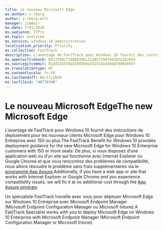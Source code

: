 ```yaml
---
title: Le nouveau Microsoft Edge
ms.author: v-rberg
author: v-rberg-msft
manager: jimmuir
ms.date: 7/01/2020
ms.audience: ITPro
ms.topic: overview
ms.service: windows-10-administration
localization_priority: Priority
ms.collection: FastTrack
description: L’avantage de FastTrack pour Windows 10 fournit des instructions de déploiement pour les nouveaux clients Microsoft Edge pour Windows 10 Entreprise avec 150 ou plus.
ms.openlocfilehash: 0d73f9dcf1486939bc21a857f0df44202e1b269e
ms.sourcegitcommit: 81ad135578a329f8b0a3325c4e43bb8f90648597
ms.translationtype: HT
ms.contentlocale: fr-FR
ms.lasthandoff: 08/17/2020
ms.locfileid: "46776740"
---
```

# <a name="the-new-microsoft-edge"></a><span data-ttu-id="96897-103">Le nouveau Microsoft Edge</span><span class="sxs-lookup"><span data-stu-id="96897-103">The new Microsoft Edge</span></span>

<span data-ttu-id="96897-104">L’avantage de FastTrack pour Windows 10 fournit des instructions de déploiement pour les nouveaux clients Microsoft Edge pour Windows 10 Entreprise avec 150 ou plus.</span><span class="sxs-lookup"><span data-stu-id="96897-104">The FastTrack Benefit for Windows 10 provides deployment guidance for the new Microsoft Edge for Windows 10 Enterprise customers with 150 or more seats.</span></span> <span data-ttu-id="96897-105">De plus, si vous disposez d’une application web ou d’un site qui fonctionne avec Internet Explorer ou Google Chrome et que vous rencontrez des problèmes de compatibilité, nous allons résoudre le problème sans frais supplémentaires via le [programme App Assure](Win-10-app-assure.md).</span><span class="sxs-lookup"><span data-stu-id="96897-105">Additionally, if you have a web app or site that works with Internet Explorer or Google Chrome and you experience compatibility issues, we will fix it at no additional cost through the [App Assure program](Win-10-app-assure.md).</span></span>

<span data-ttu-id="96897-106">Un spécialiste FastTrack travaille avec vous pour déployer Microsoft Edge sur Windows 10 Entreprise avec Microsoft Endpoint Manager (Microsoft Endpoint Configuration Manager ou Microsoft Intune).</span><span class="sxs-lookup"><span data-stu-id="96897-106">A FastTrack Specialist works with you to deploy Microsoft Edge on Windows 10 Enterprise with Microsoft Endpoint Manager (Microsoft Endpoint Configuration Manager or Microsoft Intune).</span></span>



